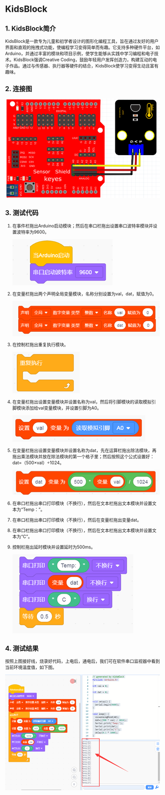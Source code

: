 # KidsBlock


## 1. KidsBlock简介  

KidsBlock是一款专为儿童和初学者设计的图形化编程工具，旨在通过友好的用户界面和直观的拖拽式功能，使编程学习变得简单而有趣。它支持多种硬件平台，如Arduino，并通过丰富的模块和项目示例，使学生能够从实践中学习编程和电子技术。KidsBlock强调Creative Coding，鼓励年轻用户发挥创造力，构建互动的电子作品。通过与传感器、执行器等硬件的结合，KidsBlock使学习变得生动且富有趣味。  

## 2. 连接图  

![](media/4425264d4dc2cf4159310b66ee2f385f.png)  

## 3. 测试代码  

1. 在事件栏拖出Arduino启动模块；然后在串口栏拖出设置串口波特率模块并设置波特率为9600。  
   
   ![](media/f941f71bff0b74827c13f909d8a8660e.png)  

2. 在变量栏拖出两个声明全局变量模块，名称分别设置为val，dat，赋值为0。  
   
   ![](media/c7a21349b5cbb7923784e09fc6684700.png)  

3. 在控制栏拖出重复执行模块。  
   
   ![](media/c07b6e130631c4a252c0a2a69793236a.png)  

4. 在变量栏拖出设置变量模块并设置名称为val，然后将引脚模块的读取模拟引脚模块添加给val变量模块，并设置引脚为A0。  
   
   ![](media/0e249e76fcba8b093db2c5e0c0154389.png)  

5. 在变量栏拖出设置变量模块并设置名称为dat，先在运算栏拖出除法模块，再拖出乘法模块并放在除法模块的第一个格子里；然后按照这个公式设置好：dat=（500×val）÷1024。  
   
   ![](media/b8b6fc149904699d90b80b86520ddac7.png)  

6. 在串口栏拖出串口打印模块（不换行），然后在文本栏拖出文本模块并设置文本为“Temp：”。  

7. 在串口栏拖出串口打印模块（不换行），然后在变量栏拖出变量dat。  

8. 在串口栏拖出串口打印模块（不换行），然后在文本栏拖出文本模块并设置文本为“C”。  

9. 控制栏拖出延时模块并设置延时为500ms。  
   
   ![](media/6e1189eaebee8bb0afbb586b8316a603.png)  

## 4. 测试结果  

按照上图接好线，烧录好代码，上电后，通电后，我们可在软件串口监视器中看到当前环境温度值，如下图。  

![](media/9ab7e147d333b3326f436bd757c1b550.png)







